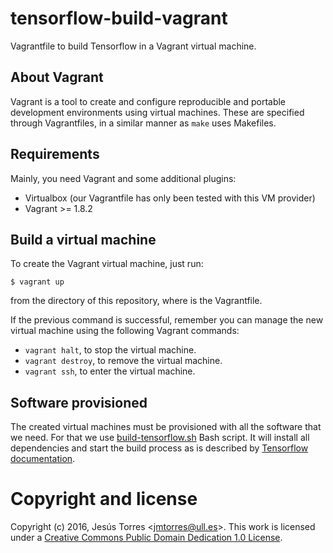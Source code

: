 # tensorflow-build-vagrant

Vagrantfile to build Tensorflow in a Vagrant virtual machine.

## About Vagrant

Vagrant is a tool to create and configure reproducible and portable development
environments using virtual machines. These are specified through Vagrantfiles,
in a similar manner as ```make``` uses Makefiles.

## Requirements

Mainly, you need Vagrant and some additional plugins:

 * Virtualbox (our Vagrantfile has only been tested with this VM provider)
 * Vagrant >= 1.8.2

## Build a virtual machine

To create the Vagrant virtual machine, just run:

    $ vagrant up

from the directory of this repository, where is the Vagrantfile.

If the previous command is successful, remember you can manage the new virtual
machine using the following Vagrant commands:

 * `vagrant halt`, to stop the virtual machine.
 * `vagrant destroy`, to remove the virtual machine.
 * `vagrant ssh`, to enter the virtual machine.

## Software provisioned

The created virtual machines must be provisioned with all the software that we
need. For that we use [build-tensorflow.sh](build-tensorflow.sh) Bash script.
It will install all dependencies and start the build process as is described by
[Tensorflow documentation](https://www.tensorflow.org/versions/master/get_started/os_setup.html).

# Copyright and license

Copyright (c) 2016, Jesús Torres &lt;<jmtorres@ull.es>&gt;. This work is
licensed under a [Creative Commons Public Domain Dedication 1.0 License](https://creativecommons.org/publicdomain/zero/1.0/).
